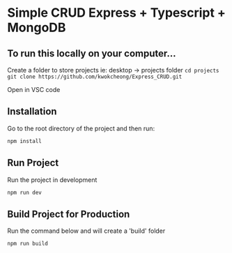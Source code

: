 # Simple CRUD Express + Typescript + MongoDB

## To run this locally on your computer...

Create a folder to store projects
ie: desktop -> projects folder
`cd projects`
`git clone https://github.com/kwokcheong/Express_CRUD.git`

Open in VSC code

## Installation

Go to the root directory of the project and then run: 

```bash
npm install 
```

## Run Project 

Run the project in development

```bash
npm run dev 
```

## Build Project for Production

Run the command below and will create a 'build' folder

```bash
npm run build 
```
